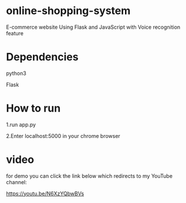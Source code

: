 # online-shopping-system
E-commerce website Using Flask and JavaScript with Voice recognition feature

# Dependencies
python3

Flask

# How to run
1.run app.py

2.Enter localhost:5000 in your chrome browser


# video
for demo you can click the link below which redirects to my YouTube channel:

https://youtu.be/N6XzYQbwBVs
